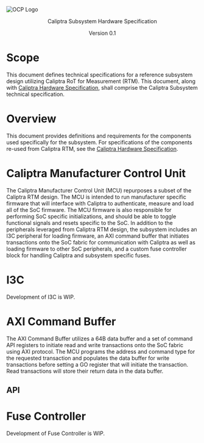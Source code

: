 ![OCP Logo](./images/OCP_logo.png)

<p style="text-align: center;">Caliptra Subsystem Hardware Specification</p>

<p style="text-align: center;">Version 0.1</p>

<div style="page-break-after: always"></div>

# Scope

This document defines technical specifications for a reference subsystem design utilizing Caliptra RoT for Measurement (RTM). This document, along with [Caliptra Hardware Specification](https://github.com/chipsalliance/caliptra-rtl/blob/main/docs/CaliptraHardwareSpecification.md), shall comprise the Caliptra Subsystem technical specification.

# Overview

This document provides definitions and requirements for the components used specifically for the subsystem. For specifications of the components re-used from Caliptra RTM, see the [Caliptra Hardware Specification](https://github.com/chipsalliance/caliptra-rtl/blob/main/docs/CaliptraHardwareSpecification.md).

# Caliptra Manufacturer Control Unit

The Caliptra Manufacturer Control Unit (MCU) repurposes a subset of the Caliptra RTM design. The MCU is intended to run manufacturer specific firmware that will interface with Caliptra to authenticate, measure and load all of the SoC firmware. The MCU firmware is also responsible for performing SoC specific initializations, and should be able to toggle functional signals and resets specific to the SoC.
In addition to the peripherals leveraged from Caliptra RTM design, the subsystem includes an I3C peripheral for loading firmware, an AXI command buffer that initiates transactions onto the SoC fabric for communication with Caliptra as well as loading firmware to other SoC peripherals, and a custom fuse controller block for handling Caliptra and subsystem specific fuses.

# I3C

Development of I3C is WIP.

# AXI Command Buffer

The AXI Command Buffer utilizes a 64B data buffer and a set of command API registers to initiate read and write transactions onto the SoC fabric using AXI protocol. The MCU programs the address and command type for the requested transaction and populates the data buffer for write transactions before setting a GO register that will initiate the transaction. Read transactions will store their return data in the data buffer.

## API



# Fuse Controller

Development of Fuse Controller is WIP.
